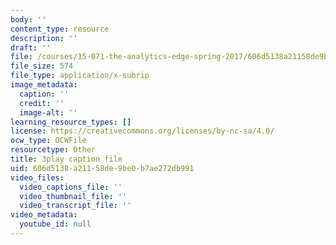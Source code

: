 ```yaml
---
body: ''
content_type: resource
description: ''
draft: ''
file: /courses/15-071-the-analytics-edge-spring-2017/606d5138a21158de9be0b7ae272db991_ktGKsoTGIho.vtt
file_size: 574
file_type: application/x-subrip
image_metadata:
  caption: ''
  credit: ''
  image-alt: ''
learning_resource_types: []
license: https://creativecommons.org/licenses/by-nc-sa/4.0/
ocw_type: OCWFile
resourcetype: Other
title: 3play caption file
uid: 606d5138-a211-58de-9be0-b7ae272db991
video_files:
  video_captions_file: ''
  video_thumbnail_file: ''
  video_transcript_file: ''
video_metadata:
  youtube_id: null
---
```

